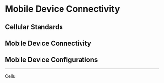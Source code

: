 # Mobile Device Connectivity

## Cellular Standards
## Mobile Device Connectivity
## Mobile Device Configurations

---

Cellu